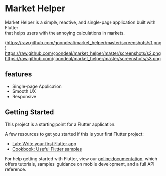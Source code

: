 # Market Helper

Market Helper is a simple, reactive, and single-page application built with Flutter   
that helps users with the annoying calculations in markets.

(https://raw.github.com/goondeal/market_helper/master/screenshots/s1.png)
https://raw.github.com/goondeal/market_helper/master/screenshots/s2.png
https://raw.github.com/goondeal/market_helper/master/screenshots/s3.png


## features
- Single-page Application
- Smooth UX
- Responsive 


## Getting Started

This project is a starting point for a Flutter application.

A few resources to get you started if this is your first Flutter project:

- [Lab: Write your first Flutter app](https://flutter.dev/docs/get-started/codelab)
- [Cookbook: Useful Flutter samples](https://flutter.dev/docs/cookbook)

For help getting started with Flutter, view our
[online documentation](https://flutter.dev/docs), which offers tutorials,
samples, guidance on mobile development, and a full API reference.
